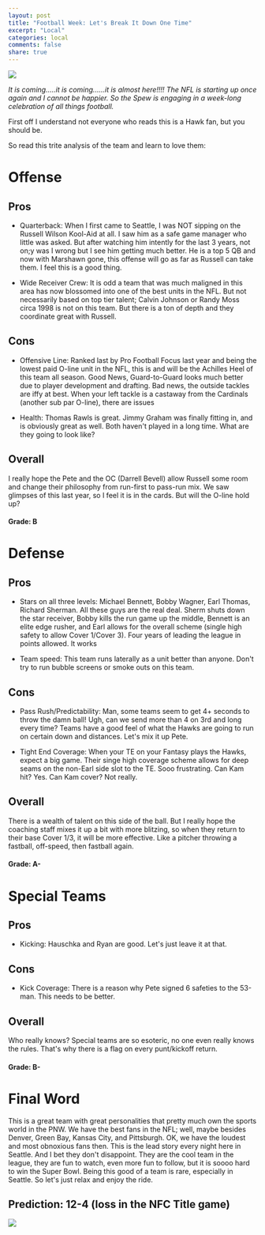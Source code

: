 ```yaml
---
layout: post
title: "Football Week: Let's Break It Down One Time"
excerpt: "Local"
categories: local
comments: false
share: true
---
```


![](https://4.bp.blogspot.com/-7HYERauSwFI/VxEJLyrPnKI/AAAAAAAAC0U/Fbg8tbaIzssq59Ceq5vBwgFmyh-3JP9eACLcB/s1600/sea%2Bschedule_v2.jpg)


*It is coming.....it is coming......it is almost here!!!! The NFL is starting up once again and I cannot be happier. So the Spew is engaging in a week-long celebration of all things football.*


First off I understand not everyone who reads this is a Hawk fan, but you should be. 

So read this trite analysis of the team and learn to love them:

# Offense

## Pros

- Quarterback: When I first came to Seattle, I was NOT sipping on the Russell Wilson Kool-Aid at all. I saw him as a safe game manager who little was asked. But after watching him intently for the last 3 years, not on;y was I wrong but I see him getting much better. He is a top 5 QB and now with Marshawn gone, this offense will go as far as Russell can take them. I feel this is a good thing.

- Wide Receiver Crew: It is odd a team that was much maligned in this area has now blossomed into one of the best units in the NFL. But not necessarily based on top tier talent; Calvin Johnson or Randy Moss circa 1998 is not on this team. But there is a ton of depth and they coordinate great with Russell.

## Cons

- Offensive Line: Ranked last by Pro Football Focus last year and being the lowest paid O-line unit in the NFL, this is and will be the Achilles Heel of this team all season. Good News, Guard-to-Guard looks much better due to player development and drafting. Bad news, the outside tackles are iffy at best. When your left tackle is a castaway from the Cardinals (another sub par O-line), there are issues

- Health: Thomas Rawls is great. Jimmy Graham was finally fitting in, and is obviously great as well. Both haven't played in a long time. What are they going to look like?

## Overall

I really hope the Pete and the OC (Darrell Bevell) allow Russell some room and change their philosophy from run-first to pass-run mix. We saw glimpses of this last year, so I feel it is in the cards. But will the O-line hold up? 

#### Grade: B


# Defense

## Pros

- Stars on all three levels: Michael Bennett, Bobby Wagner, Earl Thomas, Richard Sherman. All these guys are the real deal.  Sherm shuts down the star receiver, Bobby kills the run game up the middle, Bennett is an elite edge rusher, and Earl allows for the overall scheme (single high safety to allow Cover 1/Cover 3). Four years of leading the league in points allowed. It works

- Team speed: This team runs laterally as a unit better than anyone. Don't try to run bubble screens or smoke outs on this team.

## Cons

- Pass Rush/Predictability: Man, some teams seem to get 4+ seconds to throw the damn ball! Ugh, can we send more than 4 on 3rd and long every time? Teams have a good feel of what the Hawks are going to run on certain down and distances. Let's mix it up Pete. 

- Tight End Coverage: When your TE on your Fantasy plays the Hawks, expect a big game. Their singe high coverage scheme allows for deep seams on the non-Earl side slot to the TE. Sooo frustrating. Can Kam hit? Yes. Can Kam cover? Not really. 

## Overall

There is a wealth of talent on this side of the ball. But I really hope the coaching staff mixes it up a bit with more blitzing, so when they return to their base Cover 1/3, it will be more effective. Like a pitcher throwing a fastball, off-speed, then fastball again. 

#### Grade: A-



# Special Teams

## Pros

- Kicking: Hauschka and Ryan are good. Let's just leave it at that.

## Cons

- Kick Coverage: There is a reason why Pete signed 6 safeties to the 53-man. This needs to be better.

## Overall

Who really knows? Special teams are so esoteric, no one even really knows the rules. That's why there is a flag on every punt/kickoff return.

#### Grade: B-


# Final Word


This is a great team with great personalities that pretty much own the sports world in the PNW. We have the best fans in the NFL; well, maybe besides Denver, Green Bay, Kansas City, and Pittsburgh. OK, we have the loudest and most obnoxious fans then. 
This is the lead story every night here in Seattle. And I bet they don't disappoint. They are the cool team in the league, they are fun to watch, even more fun to follow, but it is soooo hard to win the Super Bowl. Being this good of a team is rare, especially in Seattle. So let's just relax and enjoy the ride.  


## Prediction: 12-4 (loss in the NFC Title game)



![](http://benrushpta.org/files/2015/01/seahawks12thman_banner.jpg)

